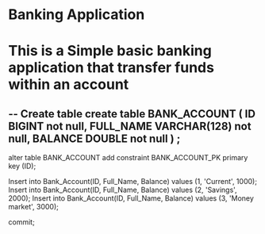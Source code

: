 <h1> Banking Application <h1>




This is a Simple basic banking application that transfer funds within an account





-- Create table
create table BANK_ACCOUNT
(
  ID        BIGINT not null,
  FULL_NAME VARCHAR(128) not null,
  BALANCE   DOUBLE not null
) ;
--  
alter table BANK_ACCOUNT
  add constraint BANK_ACCOUNT_PK primary key (ID);
 
 
Insert into Bank_Account(ID, Full_Name, Balance) values (1, 'Current', 1000);
Insert into Bank_Account(ID, Full_Name, Balance) values (2, 'Savings', 2000);
Insert into Bank_Account(ID, Full_Name, Balance) values (3, 'Money market', 3000);
 
commit;

